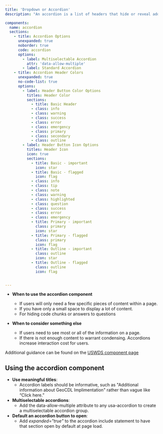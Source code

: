 ```yaml
---
title: 'Dropdown or Accordion'
description: "An accordion is a list of headers that hide or reveal additional content when selected"

components:
  name: accordion
  sections:
    - title: Accordion Options
      unexpanded: true
      noborder: true
      code: accordion
      options: 
        - label: Multiselectable Accordion
          attr: 'data-allow-multiple'
        - label: Standard Accordion
    - title: Accordion Header Colors
      unexpanded: true
      no-code-list: true
      options:
        - label: Header Button Color Options
          titles: Header Color
          sections:
            - title: Basic Header
            - class: info
            - class: warning
            - class: success
            - class: error
            - class: emergency
            - class: primary
            - class: secondary
            - class: outline
        - label: Header Button Icon Options
          titles: Header Icon
          icon: true
          sections:
            - title: Basic - important
              icon: star
            - title: Basic - flagged
              icon: flag
            - class: info
            - class: tip
            - class: note
            - class: warning     
            - class: highlighted
            - class: question
            - class: success
            - class: error
            - class: emergency
            - title: Primary - important
              class: primary
              icon: star
            - title: Primary - flagged
              class: primary
              icon: flag
            - title: Outline - important
              class: outline
              icon: star
            - title: Outline - flagged
              class: outline
              icon: flag

              
---
```


*  **When to use the accordion component**
    * If users will only need a few specific pieces of content within a page.
    * If you have only a small space to display a lot of content.
    * For hiding code chunks or answers to questions

*  **When to consider something else**
    * If users need to see most or all of the information on a page.
    * If there is not enough content to warrant condensing.  Accordions increase interaction cost for users.

Additional guidance can be found on the [USWDS component page](https://designsystem.digital.gov/components/accordion/)

## Using the accordion component

*  **Use meaningful titles**:
    *  Accordion labels should be informative, such as "Additional information about GeoCDL Implimentation" rather than vague like “Click here.”
*  **Multiselectable accordions**:
    *  Add the data-allow-multiple attribute to any usa-accordion to create a multiselectable accordion group.
*  **Default an accordion button to open**: 
    *  Add *expanded="true"* to the accordion include statement to have that section open by default at page load.